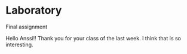 # Laboratory
Final assignment

Hello Anssi!! Thank you for your class of the last week. I think that is so interesting.
